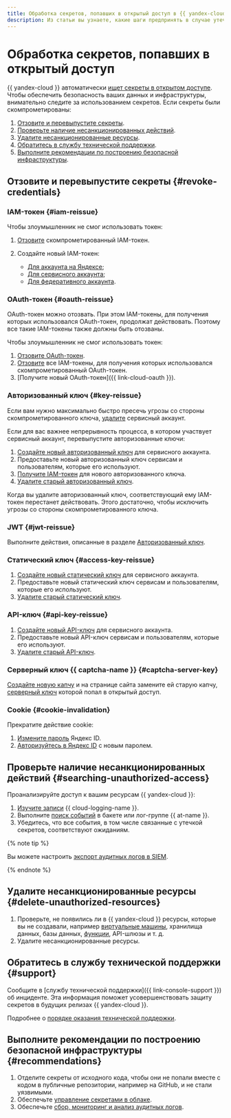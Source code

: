 ```yaml
---
title: Обработка секретов, попавших в открытый доступ в {{ yandex-cloud }}
description: Из статьи вы узнаете, какие шаги предпринять в случае утечки секретов в открытый доступ.
---
```


# Обработка секретов, попавших в открытый доступ

{{ yandex-cloud }} автоматически [ищет секреты в открытом доступе](../../security/operations/search-secrets.md). Чтобы обеспечить безопасность ваших данных и инфраструктуры, внимательно следите за использованием секретов. Если секреты были скомпрометированы:

1. [Отзовите и перевыпустите секреты](#revoke-credentials).
1. [Проверьте наличие несанкционированных действий](#searching-unauthorized-access).
1. [Удалите несанкционированные ресурсы](#delete-unauthorized-resources).
1. [Обратитесь в службу технической поддержки](#support).
1. [Выполните рекомендации по построению безопасной инфраструктуры](#recommendations).

## Отзовите и перевыпустите секреты {#revoke-credentials}

### IAM-токен {#iam-reissue}

Чтобы злоумышленник не смог использовать токен:

1. [Отзовите](./iam-token/revoke-iam-token.md) скомпрометированный IAM-токен.
1. Создайте новый IAM-токен:

    * [Для аккаунта на Яндексе](iam-token/create.md);
    * [Для сервисного аккаунта](iam-token/create-for-sa.md);
    * [Для федеративного аккаунта](iam-token/create-for-federation.md).

### OAuth-токен {#oauth-reissue}

OAuth-токен можно отозвать. При этом IAM-токены, для получения которых использовался OAuth-токен, продолжат действовать. Поэтому все такие IAM-токены также должны быть отозваны.

Чтобы злоумышленник не смог использовать токен:

1. [Отзовите OAuth-токен](https://yandex.ru/dev/id/doc/dg/oauth/reference/token-invalidate.html).
1. [Отзовите](./iam-token/revoke-iam-token.md) все IAM-токены, для получения которых использовался скомпрометированный OAuth-токен.
1. [Получите новый OAuth-токен]({{ link-cloud-oauth }}).

### Авторизованный ключ {#key-reissue}

Если вам нужно максимально быстро пресечь угрозы со стороны скомпрометированного ключа, [удалите](sa/delete.md) сервисный аккаунт.

Если для вас важнее непрерывность процесса, в котором участвует сервисный аккаунт, перевыпустите авторизованные ключи:

1. [Создайте новый авторизованный ключ](authorized-key/create.md) для сервисного аккаунта.
1. Предоставьте новый авторизованный ключ сервисам и пользователям, которые его используют.
1. [Получите IAM-токен](../../iam/operations/iam-token/create-for-sa.md) для нового авторизованного ключа.
1. [Удалите старый авторизованный ключ](./authorized-key/delete.md).

Когда вы удалите авторизованный ключ, соответствующий ему IAM-токен перестанет действовать. Этого достаточно, чтобы исключить угрозы со стороны скомпрометированного ключа.

### JWT {#jwt-reissue}

Выполните действия, описанные в разделе [Авторизованный ключ](#key-reissue).

### Статический ключ {#access-key-reissue}

1. [Создайте новый статический ключ](sa/create-access-key.md) для сервисного аккаунта.
1. Предоставьте новый статический ключ сервисам и пользователям, которые его используют.
1. [Удалите старый статический ключ](sa/delete-access-key.md).

### API-ключ {#api-key-reissue}

1. [Создайте новый API-ключ](api-key/create.md) для сервисного аккаунта.
1. Предоставьте новый API-ключ сервисам и пользователям, которые его используют.
1. [Удалите старый API-ключ](./api-key/delete.md).

### Серверный ключ {{ captcha-name }} {#captcha-server-key}

[Создайте новую капчу](../../smartcaptcha/quickstart.md#creat-captcha) и на странице сайта замените ей старую капчу, [серверный ключ](../../smartcaptcha/concepts/keys.md) которой попал в открытый доступ.

### Cookie {#cookie-invalidation}

Прекратите действие cookie:

1. [Измените пароль](https://yandex.ru/support/id/profile.html) Яндекс ID. 
1. [Авторизуйтесь в Яндекс ID](https://passport.yandex.ru/) с новым паролем.

## Проверьте наличие несанкционированных действий {#searching-unauthorized-access}

Проанализируйте доступ к вашим ресурсам {{ yandex-cloud }}:

1. [Изучите записи](../../logging/operations/read-logs.md) {{ cloud-logging-name }}.
1. Выполните [поиск событий](../../audit-trails/tutorials/search-events-audit-logs/index.md) в бакете или лог-группе {{ at-name }}.
1. Убедитесь, что все события, в том числе связанные с утечкой секретов, соответствуют ожиданиям.

{% note tip %}

Вы можете настроить [экспорт аудитных логов в SIEM](../../audit-trails/concepts/export-siem.md).

{% endnote %}

## Удалите несанкционированные ресурсы {#delete-unauthorized-resources}

1. Проверьте, не появились ли в {{ yandex-cloud }} ресурсы, которые вы не создавали, например [виртуальные машины](../../glossary/vm.md), хранилища данных, базы данных, [функции](../../functions/concepts/function.md), API-шлюзы и т. д.
1. Удалите несанкционированные ресурсы.

## Обратитесь в службу технической поддержки {#support}

Сообщите в [службу технической поддержки]({{ link-console-support }}) об инциденте. Эта информация поможет усовершенствовать защиту секретов в будущих релизах {{ yandex-cloud }}.

Подробнее о [порядке оказания технической поддержки](../../support/overview.md).

## Выполните рекомендации по построению безопасной инфраструктуры {#recommendations}

1. Отделите секреты от исходного кода, чтобы они не попали вместе с кодом в публичные репозитории, например на GitHub, и не стали уязвимыми.
1. Обеспечьте [управление секретами в облаке](../../security/standard/encryption.md).
1. Обеспечьте [сбор, мониторинг и анализ аудитных логов](../../security/standard/audit-logs.md).
